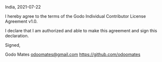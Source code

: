 India, 2021-07-22

I hereby agree to the terms of the Godo Individual Contributor License
Agreement v1.0.

I declare that I am authorized and able to make this agreement and sign this
declaration.

Signed,

Godo Mates odoomates@gmail.com https://github.com/odoomates
